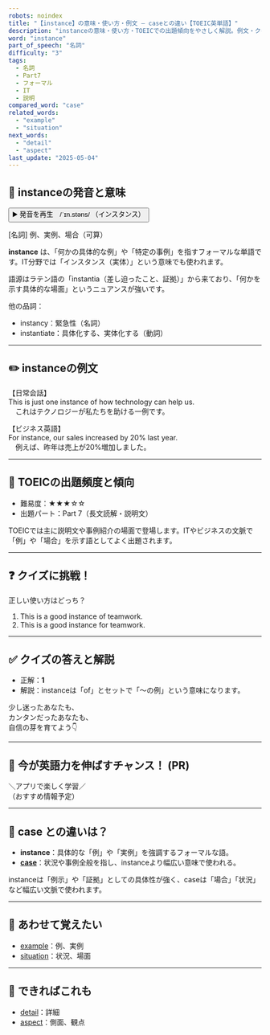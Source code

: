 ```yaml
---
robots: noindex
title: "【instance】の意味・使い方・例文 ― caseとの違い【TOEIC英単語】"
description: "instanceの意味・使い方・TOEICでの出題傾向をやさしく解説。例文・クイズ付きでcaseとの違いもわかりやすく学べます。"
word: "instance"
part_of_speech: "名詞"
difficulty: "3"
tags:
  - 名詞
  - Part7
  - フォーマル
  - IT
  - 説明
compared_word: "case"
related_words:
  - "example"
  - "situation"
next_words:
  - "detail"
  - "aspect"
last_update: "2025-05-04"
---
```


## 🔰 instanceの発音と意味

<button class="play-audio" onclick="playTTS('instance')">
  <span class="play-audio-main">
    ▶️ 発音を再生　/ˈɪn.stəns/
  </span>
  <span class="play-audio-sub">
    （インスタンス）
  </span>
</button>

[名詞] 例、実例、場合（可算）

**instance** は、「何かの具体的な例」や「特定の事例」を指すフォーマルな単語です。IT分野では「インスタンス（実体）」という意味でも使われます。

語源はラテン語の「instantia（差し迫ったこと、証拠）」から来ており、「何かを示す具体的な場面」というニュアンスが強いです。

他の品詞：  
- instancy：緊急性（名詞）
- instantiate：具体化する、実体化する（動詞）

---

## ✏️ instanceの例文

【日常会話】  
This is just one instance of how technology can help us.  
　これはテクノロジーが私たちを助ける一例です。

【ビジネス英語】  
For instance, our sales increased by 20% last year.  
　例えば、昨年は売上が20%増加しました。

---

## 🎯 TOEICの出題頻度と傾向

- 難易度：★★★☆☆
- 出題パート：Part 7（長文読解・説明文）

TOEICでは主に説明文や事例紹介の場面で登場します。ITやビジネスの文脈で「例」や「場合」を示す語としてよく出題されます。

---

## ❓ クイズに挑戦！

正しい使い方はどっち？

1. This is a good instance of teamwork.  
2. This is a good instance for teamwork.

---

## ✅ クイズの答えと解説

- 正解：**1**
- 解説：instanceは「of」とセットで「～の例」という意味になります。

少し迷ったあなたも、  
カンタンだったあなたも、  
自信の芽を育てよう👇️

---

## 🚀 今が英語力を伸ばすチャンス！ (PR)

<div class="info-center">
＼アプリで楽しく学習／<br>  
（おすすめ情報予定）
</div>

---

## 🤔  case との違いは？

- **instance**：具体的な「例」や「実例」を強調するフォーマルな語。
- **[case](/word/case)**：状況や事例全般を指し、instanceより幅広い意味で使われる。

instanceは「例示」や「証拠」としての具体性が強く、caseは「場合」「状況」など幅広い文脈で使われます。

---

## 🧩 あわせて覚えたい

- [example](/word/example)：例、実例
- [situation](/word/situation)：状況、場面

---

## 📖 できればこれも

- [detail](/word/detail)：詳細
- [aspect](/word/aspect)：側面、観点

<!-- cvid: aid16_bid16 -->

